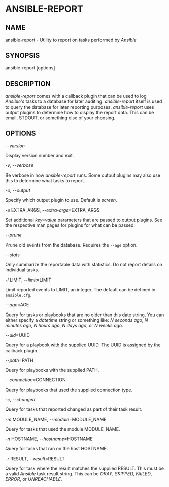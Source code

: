 ANSIBLE-REPORT
==============

NAME
----
ansible-report - Utility to report on tasks performed by *Ansible*

SYNOPSIS
--------
ansible-report [options]

DESCRIPTION
-----------
*ansible-report* comes with a callback plugin that can be used to log
*Ansible's* tasks to a database for later auditing.  *ansible-report*
itself is used to query the database for later reporting purposes.
*ansible-report* uses output plugins to determine how to display the
report data.  This can be email, STDOUT, or something else of your
choosing.

OPTIONS
-------

*--version*

Display version number and exit.

*-v*, *--verbose*

Be verbose in how *ansible-report* runs.  Some output plugins may also
use this to determine what tasks to report.

*-o*, *--output*

Specify which output plugin to use.  Default is _screen_.

*-e* EXTRA_ARGS, *--extra-args*=EXTRA_ARGS

Set additional _key=value_ parameters that are passed to output
plugins.  See the respective man pages for plugins for what can be
passed.

*--prune*

Prune old events from the database.  Requires the `--age` option.

*--stats*

Only summarize the reportable data with statistics.  Do not report
details on individual tasks.

*-l* LIMIT, *--limit*=LIMIT

Limit reported events to LIMIT, an integer.  The default can be defined
in `ansible.cfg`.

*--age*=AGE

Query for tasks or playbooks that are no older than this date string.
You can either specify a _datetime_ string or something like: _N seconds
ago_, _N minutes ago_, _N hours ago_, _N days ago_, or _N weeks ago_.

*--uid*=UUID

Query for a playbook with the supplied UUID.  The UUID is assigned by
the callback plugin.

*--path*=PATH

Query for playbooks with the supplied PATH.

*--connection*=CONNECTION

Query for playbooks that used the supplied connection type.

*-c*, *--changed*

Query for tasks that reported changed as part of their task result.

*-m* MODULE_NAME, *--module*=MODULE_NAME

Query for tasks that used the module MODULE_NAME.

*-n* HOSTNAME, *--hostname*=HOSTNAME

Query for tasks that ran on the host HOSTNAME.

*-r* RESULT, *--result*=RESULT

Query for task where the result matches the supplied RESULT.  This must
be a valid *Ansible* task result string.  This can be _OKAY_, _SKIPPED_,
_FAILED_, _ERROR_, or _UNREACHABLE_.
